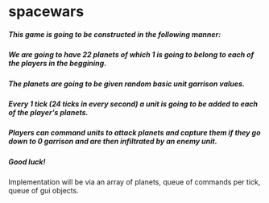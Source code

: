 # spacewars

##### This game is going to be constructed in the following manner:
##### We are going to have 22 planets of which 1 is going to belong to each of the players in the beggining.
##### The planets are going to be given random basic unit garrison values.
##### Every 1 tick (24 ticks in every second) a unit is going to be added to each of the player's planets.
##### Players can command units to attack planets and capture them if they go down to 0 garrison and are then infiltrated by an enemy unit.
##### Good luck!

Implementation will be via an array of planets, queue of commands per tick, queue of gui objects.
